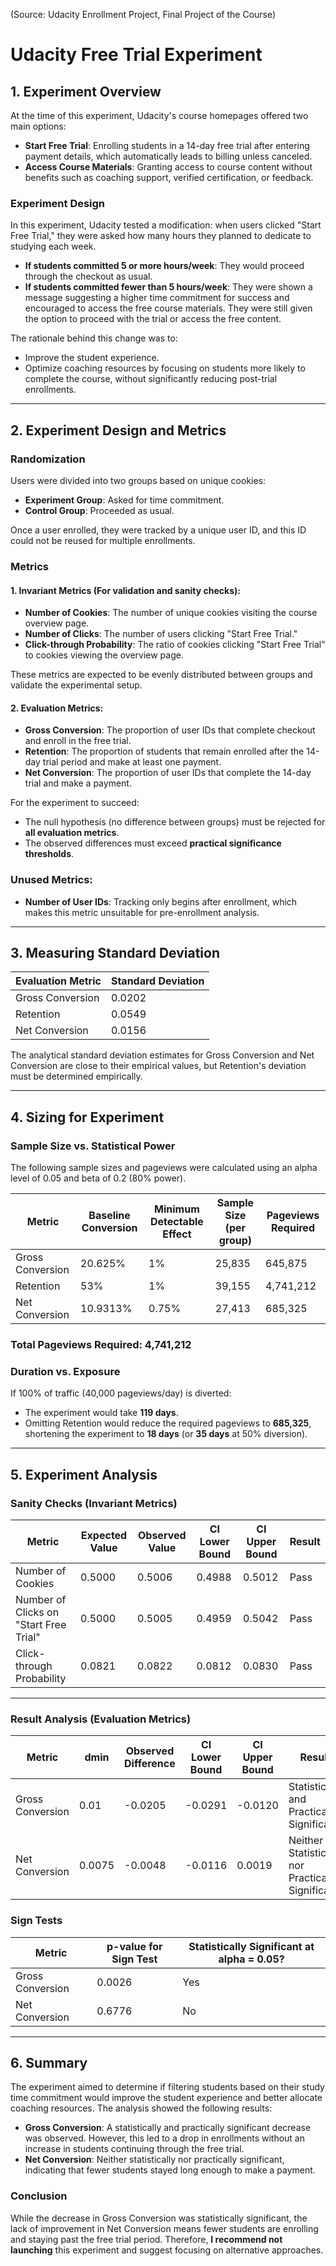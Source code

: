 (Source: Udacity Enrollment Project, Final Project of the Course)

# Udacity Free Trial Experiment

## 1. Experiment Overview

At the time of this experiment, Udacity's course homepages offered two main options:

- **Start Free Trial**: Enrolling students in a 14-day free trial after entering payment details, which automatically leads to billing unless canceled.
- **Access Course Materials**: Granting access to course content without benefits such as coaching support, verified certification, or feedback.

### Experiment Design
In this experiment, Udacity tested a modification: when users clicked "Start Free Trial," they were asked how many hours they planned to dedicate to studying each week.

- **If students committed 5 or more hours/week**: They would proceed through the checkout as usual.
- **If students committed fewer than 5 hours/week**: They were shown a message suggesting a higher time commitment for success and encouraged to access the free course materials. They were still given the option to proceed with the trial or access the free content.

The rationale behind this change was to:
- Improve the student experience.
- Optimize coaching resources by focusing on students more likely to complete the course, without significantly reducing post-trial enrollments.

---

## 2. Experiment Design and Metrics

### Randomization
Users were divided into two groups based on unique cookies:
- **Experiment Group**: Asked for time commitment.
- **Control Group**: Proceeded as usual.

Once a user enrolled, they were tracked by a unique user ID, and this ID could not be reused for multiple enrollments.

### Metrics

#### 1. **Invariant Metrics** (For validation and sanity checks):
- **Number of Cookies**: The number of unique cookies visiting the course overview page.
- **Number of Clicks**: The number of users clicking "Start Free Trial."
- **Click-through Probability**: The ratio of cookies clicking "Start Free Trial" to cookies viewing the overview page.

These metrics are expected to be evenly distributed between groups and validate the experimental setup.

#### 2. **Evaluation Metrics**:
- **Gross Conversion**: The proportion of user IDs that complete checkout and enroll in the free trial.
- **Retention**: The proportion of students that remain enrolled after the 14-day trial period and make at least one payment.
- **Net Conversion**: The proportion of user IDs that complete the 14-day trial and make a payment.

For the experiment to succeed:
- The null hypothesis (no difference between groups) must be rejected for **all evaluation metrics**.
- The observed differences must exceed **practical significance thresholds**.

### Unused Metrics:
- **Number of User IDs**: Tracking only begins after enrollment, which makes this metric unsuitable for pre-enrollment analysis.

---

## 3. Measuring Standard Deviation

| **Evaluation Metric** | **Standard Deviation** |
|-----------------------|------------------------|
| Gross Conversion       | 0.0202                 |
| Retention              | 0.0549                 |
| Net Conversion         | 0.0156                 |

The analytical standard deviation estimates for Gross Conversion and Net Conversion are close to their empirical values, but Retention's deviation must be determined empirically.

---

## 4. Sizing for Experiment

### Sample Size vs. Statistical Power
The following sample sizes and pageviews were calculated using an alpha level of 0.05 and beta of 0.2 (80% power).

| **Metric**         | **Baseline Conversion** | **Minimum Detectable Effect** | **Sample Size (per group)** | **Pageviews Required** |
|--------------------|-------------------------|-------------------------------|-----------------------------|------------------------|
| Gross Conversion    | 20.625%                 | 1%                            | 25,835                       | 645,875                |
| Retention           | 53%                     | 1%                            | 39,155                       | 4,741,212              |
| Net Conversion      | 10.9313%                | 0.75%                         | 27,413                       | 685,325                |

### Total Pageviews Required: 4,741,212

### Duration vs. Exposure
If 100% of traffic (40,000 pageviews/day) is diverted:
- The experiment would take **119 days**.
- Omitting Retention would reduce the required pageviews to **685,325**, shortening the experiment to **18 days** (or **35 days** at 50% diversion).

---

## 5. Experiment Analysis

### Sanity Checks (Invariant Metrics)

| **Metric**                              | **Expected Value** | **Observed Value** | **CI Lower Bound** | **CI Upper Bound** | **Result** |
|-----------------------------------------|--------------------|--------------------|--------------------|--------------------|------------|
| Number of Cookies                       | 0.5000             | 0.5006             | 0.4988             | 0.5012             | Pass       |
| Number of Clicks on "Start Free Trial"  | 0.5000             | 0.5005             | 0.4959             | 0.5042             | Pass       |
| Click-through Probability               | 0.0821             | 0.0822             | 0.0812             | 0.0830             | Pass       |

---

### Result Analysis (Evaluation Metrics)

| **Metric**         | **dmin** | **Observed Difference** | **CI Lower Bound** | **CI Upper Bound** | **Result**                                     |
|--------------------|----------|-------------------------|--------------------|--------------------|------------------------------------------------|
| Gross Conversion    | 0.01     | -0.0205                 | -0.0291            | -0.0120            | Statistically and Practically Significant       |
| Net Conversion      | 0.0075   | -0.0048                 | -0.0116            | 0.0019             | Neither Statistically nor Practically Significant |

### Sign Tests

| **Metric**         | **p-value for Sign Test** | **Statistically Significant at alpha = 0.05?** |
|--------------------|---------------------------|-----------------------------------------------|
| Gross Conversion    | 0.0026                    | Yes                                           |
| Net Conversion      | 0.6776                    | No                                            |

---

## 6. Summary

The experiment aimed to determine if filtering students based on their study time commitment would improve the student experience and better allocate coaching resources. The analysis showed the following results:

- **Gross Conversion**: A statistically and practically significant decrease was observed. However, this led to a drop in enrollments without an increase in students continuing through the free trial.
- **Net Conversion**: Neither statistically nor practically significant, indicating that fewer students stayed long enough to make a payment.

### Conclusion
While the decrease in Gross Conversion was statistically significant, the lack of improvement in Net Conversion means fewer students are enrolling and staying past the free trial period. Therefore, **I recommend not launching** this experiment and suggest focusing on alternative approaches.
